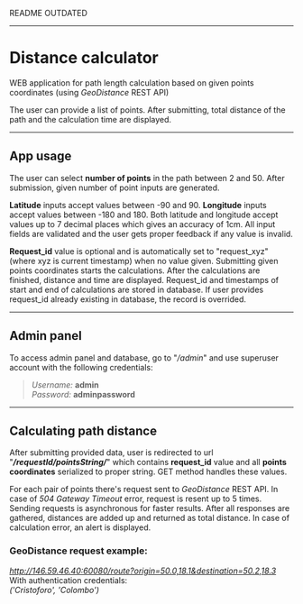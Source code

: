 README OUTDATED

---

# Distance calculator
WEB application for path length calculation based on given points coordinates (using *GeoDistance* REST API)

The user can provide a list of points. After submitting, total distance of the path and the calculation time are displayed.

---  

## App usage
The user can select **number of points** in the path between 2 and 50. After submission, given number of point inputs are generated.  

**Latitude** inputs accept values between -90 and 90. **Longitude** inputs accept values between -180 and 180. Both latitude and longitude accept values up to 7 decimal places which gives an accuracy of 1cm. All input fields are validated and the user gets proper feedback if any value is invalid.  

**Request_id** value is optional and is automatically set to "request_xyz" (where xyz is current timestamp) when no value given. Submitting given points coordinates starts the calculations. After the calculations are finished, distance and time are displayed. Request_id and timestamps of start and end of calculations are stored in database. If user provides request_id already existing in database, the record is overrided.

---

## Admin panel
To access admin panel and database, go to "*/admin*" and use superuser account with the following credentials:  
>*Username:* **admin**  
*Password:* **adminpassword**

---

## Calculating path distance
After submitting provided data, user is redirected to url "***/requestId/pointsString/***" which contains **request_id** value and all **points coordinates** serialized to proper string. GET method handles these values.  

For each pair of points there's request sent to *GeoDistance* REST API. In case of *504 Gateway Timeout* error, request is resent up to 5 times. Sending requests is asynchronous for faster results. After all responses are gathered, distances are added up and returned as total distance. In case of calculation error, an alert is displayed. 

### GeoDistance request example:  
*http://146.59.46.40:60080/route?origin=50.0,18.1&destination=50.2,18.3*  
With authentication credentials:  
*('Cristoforo', 'Colombo')*
